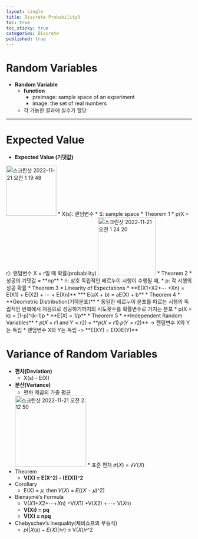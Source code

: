 ```yaml
---
layout: single
title: Discrete Probability3
toc: true
toc_sticky: true
categories: Discrete
published: true
---
```


# Random Variables
* **Random Variable**
    * **function**
        * preimage: sample space of an experiment
        * image: the set of real numbers
    * 각 가능한 결과에 실수가 할당
    
--------

# Expected Value
* **Expected Value (기댓값)**
<img width="136" alt="스크린샷 2022-11-21 오전 1 19 48" src="https://user-images.githubusercontent.com/63464299/202916645-f11e6780-8aca-453a-b326-7473e7bbc826.png">
    * X(s): 랜덤변수
    * S: sample space
* Theorem 1
    * p(X = r): 랜덤변수 X = r일 때 확률(probability)
<img width="157" alt="스크린샷 2022-11-21 오전 1 24 20" src="https://user-images.githubusercontent.com/63464299/202916657-8745a8bf-c115-4a21-8c6f-a87c68a14ecb.png">
* Theorem 2
    * 성공의 기댓값 = **np**
        * n: 상호 독립적인 베르누이 시행이 수행될 때,
        * p: 각 시행의 성공 확률
* Theorem 3
    * Linearity of Expectations
        * **E(X1+X2+⋯ +Xn) = E(X1) + E(X2) + ⋯ + E(Xn)**
        *** E(aX + b) = aE(X) + b**
* Theorem 4
    * **Geometric Distribution(기하분포)**
        * 동일한 베르누이 분포를 따르는 시행의 독립적인 반복에서 처음으로 성공하기까지의 시도횟수를 확률변수로 가지는 분포
    * p(X = k) = (1-p)^(k-1)p
    * **E(X) = 1/p**
* Theorem 5
    * **Independent Random Variables**
        * 𝑝(𝑋 = 𝑟1 and 𝑌 = 𝑟2) = **𝑝(𝑋 = 𝑟1)∙𝑝(𝑌 = 𝑟2)** -> 랜덤변수 X와 Y는 독립
    * 랜덤변수 X와 Y는 독립 -> **E(XY) = E(X)E(Y)**

# Variance of Random Variables
* **편차(Deviation)**
    * X(s) - E(X)
* **분산(Variance)**
    * 편차 제곱의 가중 평균
  <img width="193" alt="스크린샷 2022-11-21 오전 2 12 50" src="https://user-images.githubusercontent.com/63464299/202916739-18e6d6fd-89a8-41c7-b8aa-8ec42b869c55.png">
    * 표준 편차 𝜎(𝑋) = √𝑉(𝑋)  
* Theorem
    * **V(X) = E(X^2) - (E(X))^2**
* Corollary
    * E(X) = 𝜇, then 𝑉(𝑋) = 𝐸((𝑋 − 𝜇)^2) 
* Bienaymé‘s Formula
    * V(𝑋1+𝑋2+⋯+𝑋n) =V(𝑋1) +V(𝑋2) +⋯+ V(𝑋n) 
    * **V(Xi) = pq**
    * **V(X) = npq**
* Chebyschev’s Inequality(체비쇼프의 부등식)
    * 𝑝(\|𝑋(𝑠) − 𝐸(𝑋)\|≥𝑟) ≤ V(𝑋)/𝑟^2 

